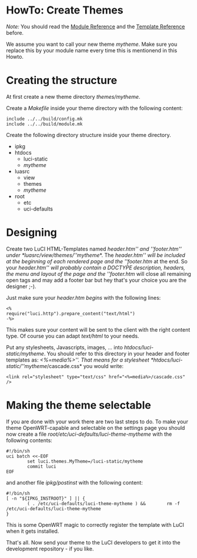 # HowTo: Create Themes
*Note:* You should read the [Module Reference](Modules.md) and the [Template Reference](Templates.md) before.

We assume you want to call your new theme _mytheme_. Make sure you replace this by your module name every time this is mentionend in this Howto.



# Creating the structure
At first create a new theme directory *themes/_mytheme_*.

Create a _Makefile_ inside your theme directory with the following content:
	
	include ../../build/config.mk
	include ../../build/module.mk
	

Create the following directory structure inside your theme directory.
* ipkg
* htdocs
  * luci-static
   * _mytheme_
* luasrc
  * view
   * themes
    * _mytheme_
* root
  * etc
   * uci-defaults



# Designing
Create two LuCI HTML-Templates named _header.htm'' and ''footer.htm'' under *luasrc/view/themes/''mytheme_*.
The _header.htm'' will be included at the beginning of each rendered page and the ''footer.htm_ at the end.
So your _header.htm'' will probably contain a DOCTYPE description, headers, the menu and layout of the page and the ''footer.htm_ will close all remaining open tags and may add a footer bar but hey that's your choice you are the designer ;-).

Just make sure your _header.htm_ *begins* with the following lines:
	
	<%
	require("luci.http").prepare_content("text/html")
	-%>
	

This makes sure your content will be sent to the client with the right content type. Of course you can adapt _text/html_ to your needs.


Put any stylesheets, Javascripts, images, ... into *htdocs/luci-static/_mytheme_*.
You should refer to this directory in your header and footer templates as: _<%=media%>''. That means for a stylesheet *htdocs/luci-static/''mytheme_/cascade.css* you would write:
	
	<link rel="stylesheet" type="text/css" href="<%=media%>/cascade.css" />
	



# Making the theme selectable
If you are done with your work there are two last steps to do.
To make your theme OpenWRT-capable and selectable on the settings page you should now create a file *root/etc/uci-defaults/luci-theme-_mytheme_* with the following contents:
	
	#!/bin/sh
	uci batch <<-EOF
	        set luci.themes.MyTheme=/luci-static/mytheme
	        commit luci
	EOF
	

and another file *ipkg/postinst* with the following content:
	
	#!/bin/sh
	[ -n "${IPKG_INSTROOT}" ] || {
	        ( . /etc/uci-defaults/luci-theme-mytheme ) &&        rm -f /etc/uci-defaults/luci-theme-mytheme
	}
	

This is some OpenWRT magic to correctly register the template with LuCI when it gets installed.

That's all. Now send your theme to the LuCI developers to get it into the development repository - if you like.
